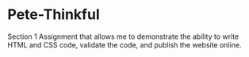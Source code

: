 # Pete-Thinkful
Section 1 Assignment that allows me to demonstrate the ability to write HTML and CSS code, validate the code, and publish the website online.
